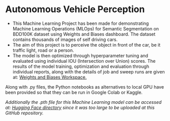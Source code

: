 # Autonomous Vehicle Perception

- This Machine Learning Project has been made for demonstrating Machine Learning Operations (MLOps) for Semantic Segmentation on BDD100K dataset using Weights and Biases dashboard. The dataset contains thousands of images of self driving cars.
- The aim of this project is to perceive the object in front of the car, be it traffic light, road or a person.
- The model is then optimized through hyperparameter tuning and evaluated using individual IOU (Intersection over Union) scores. The results of the model training, optimization and evaluation through individual reports, along with the details of job and sweep runs are given at: [Weights and Biases Workspace.](https://wandb.ai/semaljohari80/mlops-course-001?nw=nwusersemaljohari80)

Along with .py files, the Python notebooks as alternatives to local GPU have been provided so that they can be run in Google Colab or Kaggle.

_Additionally the .pth file for this Machine Learning model can be accessed at: [Hugging Face directory](https://huggingface.co/semaljohari/Autonomous-Vehicle-Perception/blob/main/model.pth) since it was too large to be uploaded at this GitHub repository._
